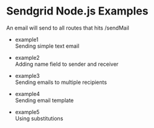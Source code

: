 # Sendgrid Node.js Examples

An email will send to all routes that hits /sendMail

* example1 <br/>
    Sending simple text email

* example2 <br/>
    Adding name field to sender and receiver

* example3 <br/>
    Sending emails to multiple recipients

* example4 <br/>
    Sending email template

* example5 <br/>
    Using substitutions